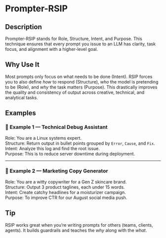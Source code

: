 # Prompter-RSIP

## Description

Prompter-RSIP stands for Role, Structure, Intent, and Purpose. This technique ensures that every prompt you issue to an LLM has clarity, task focus, and alignment with a higher-level goal.

## Why Use It

Most prompts only focus on what needs to be done (Intent). RSIP forces you to also define *how* to respond (Structure), *who* the model is pretending to be (Role), and *why* the task matters (Purpose). This drastically improves the quality and consistency of output across creative, technical, and analytical tasks.

## Examples

### 📌 Example 1 — Technical Debug Assistant

Role: You are a Linux systems expert.  
Structure: Return output in bullet points grouped by `Error`, `Cause`, and `Fix`.  
Intent: Analyze this log and find the root issue.  
Purpose: This is to reduce server downtime during deployment.

---

### 📌 Example 2 — Marketing Copy Generator

Role: You are a witty copywriter for a Gen Z skincare brand.  
Structure: Output 3 product taglines, each under 15 words.  
Intent: Create catchy headlines for a moisturizer campaign.  
Purpose: To improve CTR for our August social media push.

## Tip

RSIP works great when you’re writing prompts for others (teams, clients, agents). It builds guardrails and teaches the *why* along with the *what*.
